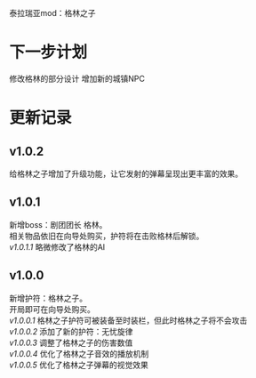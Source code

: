 泰拉瑞亚mod：格林之子

# 下一步计划
修改格林的部分设计
增加新的城镇NPC

# 更新记录
## v1.0.2
给格林之子增加了升级功能，让它发射的弹幕呈现出更丰富的效果。

## v1.0.1
新增boss：剧团团长 格林。<br>
相关物品依旧在向导处购买，护符将在击败格林后解锁。<br>
*v1.0.1.1* 略微修改了格林的AI<br>

## v1.0.0
新增护符：格林之子。<br>
开局即可在向导处购买。<br>
*v1.0.0.1* 格林之子护符可被装备至时装栏，但此时格林之子将不会攻击<br>
*v1.0.0.2* 添加了新的护符：无忧旋律<br>
*v1.0.0.3* 调整了格林之子的伤害数值<br>
*v1.0.0.4* 优化了格林之子音效的播放机制<br>
*v1.0.0.5* 优化了格林之子弹幕的视觉效果<br>
